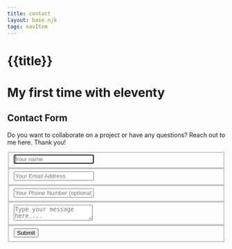 ```yaml
---
title: contact
layout: base.njk
tags: navItem
---
```

# {{title}}

#  My first time with eleventy

<div class="application">  
<section id="contact" action="" method="post">
    <h1>Contact Form</h1>
    <p>Do you want to collaborate on a project or have any questions? Reach out to me here. Thank you!</p>
    <fieldset>
      <input placeholder="Your name" type="text" tabindex="1" required autofocus>
    </fieldset>
    <fieldset>
      <input placeholder="Your Email Address" type="email" tabindex="2" required>
    </fieldset>
    <fieldset>
      <input placeholder="Your Phone Number (optional)" type="tel" tabindex="3" required>
    </fieldset>
        <fieldset>
      <textarea placeholder="Type your message here...." tabindex="5" required></textarea>
    </fieldset>
    <fieldset>
      <button class="submit" type="submit" id="contact-submit" data-submit="...Sending">Submit</button>
    </fieldset>
  </section>
</div>

  